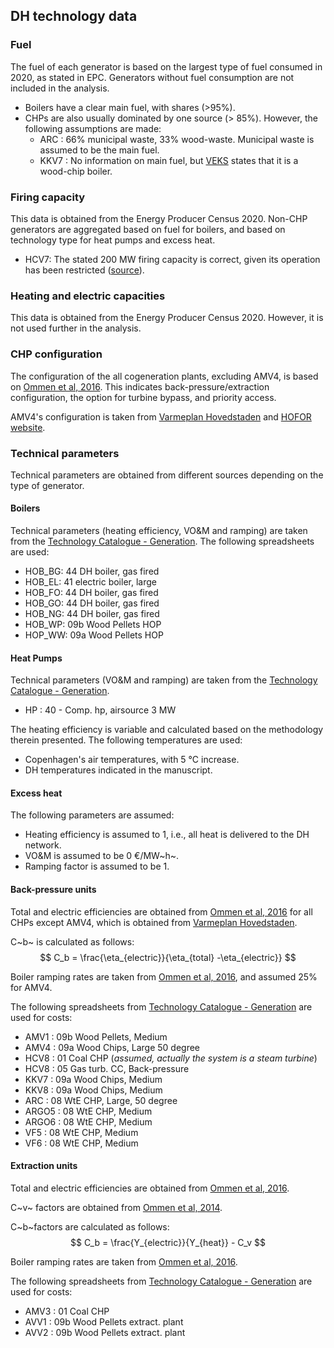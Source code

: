 ## DH technology data

### Fuel

The fuel of each generator is based on the largest type of fuel consumed in 2020, as stated in EPC. Generators without fuel consumption are not included in the analysis.

- Boilers have a clear main fuel, with shares (>95%).
- CHPs are also usually dominated by one source (> 85%). However, the following assumptions are made:
  - ARC         : 66% municipal waste, 33% wood-waste. Municipal waste is assumed to be the main fuel.
  - KKV7        : No information on main fuel, but [VEKS](https://www.veks.dk/en/focus/kkv) states that it is a wood-chip boiler.

### Firing capacity

This data is obtained from the Energy Producer Census 2020. Non-CHP generators are aggregated based on fuel for boilers, and based on technology type for heat pumps and excess heat.

- HCV7: The stated 200 MW firing capacity is correct, given its operation has been restricted ([source](https://dma.mst.dk/vis-sag/1352675)).

### Heating and electric capacities

This data is obtained from the Energy Producer Census 2020. However, it is not used further in the analysis.

### CHP configuration
The configuration of the all cogeneration plants, excluding AMV4, is based on [Ommen et al, 2016](http://dx.doi.org/10.1016/j.energy.2015.10.063). This indicates back-pressure/extraction configuration, the option for turbine bypass, and priority access.

AMV4's configuration is taken from [Varmeplan Hovedstaden](https://varmeplanhovedstaden.dk/) and [HOFOR website](https://www.hofor.dk/baeredygtige-byer/fremtidens-fjernvarme/amagervaerket/blok-4-paa-amagervaerket/tekniske-facts-blok4/).


### Technical parameters

Technical parameters are obtained from different sources depending on the type of generator.

#### Boilers
Technical parameters (heating efficiency, VO&M and ramping) are taken from the [Technology Catalogue - Generation](https://ens.dk/en/our-services/projections-and-models/technology-data/technology-data-generation-electricity-and). The following spreadsheets are used:

- HOB_BG: 44 DH boiler, gas fired
- HOB_EL: 41 electric boiler, large
- HOB_FO: 44 DH boiler, gas fired
- HOB_GO: 44 DH boiler, gas fired
- HOB_NG: 44 DH boiler, gas fired
- HOB_WP: 09b Wood Pellets HOP
- HOP_WW: 09a Wood Pellets HOP

#### Heat Pumps
Technical parameters (VO&M and ramping) are taken from the [Technology Catalogue - Generation](https://ens.dk/en/our-services/projections-and-models/technology-data/technology-data-generation-electricity-and). 
- HP    : 40 - Comp. hp, airsource 3 MW
 
The heating efficiency is variable and calculated based on the methodology therein presented. The following temperatures are used:
- Copenhagen's air temperatures, with 5 °C increase.
- DH temperatures indicated in the manuscript.

#### Excess heat
The following parameters are assumed:
- Heating efficiency is assumed to 1, i.e., all heat is delivered to the DH network.
- VO&M is assumed to be 0 €/MW~h~.
- Ramping factor is assumed to be 1.

#### Back-pressure units

Total and electric efficiencies are obtained from [Ommen et al, 2016](http://dx.doi.org/10.1016/j.energy.2015.10.063) for all CHPs except AMV4, which is obtained from [Varmeplan Hovedstaden](https://varmeplanhovedstaden.dk/).

C~b~ is calculated as follows: 
$$
    C_b = \frac{\eta_{electric}}{\eta_{total} -\eta_{electric}}
$$

Boiler ramping rates are taken from [Ommen et al, 2016](http://dx.doi.org/10.1016/j.energy.2015.10.063), and assumed 25% for AMV4.

The following spreadsheets from [Technology Catalogue - Generation](https://ens.dk/en/our-services/projections-and-models/technology-data/technology-data-generation-electricity-and) are used for costs:
- AMV1  : 09b Wood Pellets, Medium
- AMV4  : 09a Wood Chips, Large 50 degree
- HCV8  : 01 Coal CHP (*assumed, actually the system is a steam turbine*)
- HCV8  : 05 Gas turb. CC, Back-pressure
- KKV7  : 09a Wood Chips, Medium
- KKV8  : 09a Wood Chips, Medium
- ARC   : 08 WtE CHP, Large, 50 degree
- ARGO5 : 08 WtE CHP, Medium
- ARGO6 : 08 WtE CHP, Medium
- VF5   : 08 WtE CHP, Medium
- VF6   : 08 WtE CHP, Medium

#### Extraction units

Total and electric efficiencies are obtained from [Ommen et al, 2016](http://dx.doi.org/10.1016/j.energy.2015.10.063).

C~v~ factors are obtained from [Ommen et al, 2014](http://dx.doi.org/10.1016/j.energy.2014.04.023).

C~b~factors are calculated as follows:
$$
    C_b = \frac{Y_{electric}}{Y_{heat}} - C_v
$$

Boiler ramping rates are taken from [Ommen et al, 2016](http://dx.doi.org/10.1016/j.energy.2015.10.063).

The following spreadsheets from [Technology Catalogue - Generation](https://ens.dk/en/our-services/projections-and-models/technology-data/technology-data-generation-electricity-and) are used for costs:
- AMV3  : 01 Coal CHP
- AVV1  : 09b Wood Pellets extract. plant
- AVV2  : 09b Wood Pellets extract. plant